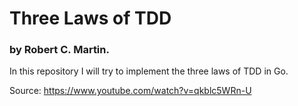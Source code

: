 # Three Laws of TDD
### by Robert C. Martin.

In this repository I will try to implement the three laws of TDD in Go.

Source: https://www.youtube.com/watch?v=qkblc5WRn-U